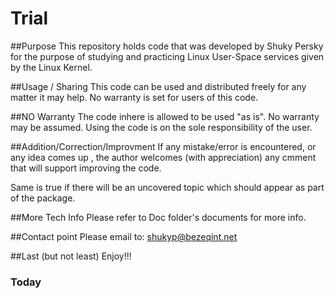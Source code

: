 # Trial

##Purpose
This repository holds code that was developed by Shuky Persky for the purpose of studying and practicing Linux User-Space services given by the Linux Kernel.

##Usage / Sharing
This code can be used and distributed freely for any matter it may help. No warranty is set for users of this code.

##NO Warranty
The code inhere is allowed to be used "as is". No warranty may be assumed. Using the code is on the sole responsibility of the user.

##Addition/Correction/Improvment
If any mistake/error is encountered, or any idea comes up , the author welcomes (with appreciation) any cmment that will support improving the code.

Same is true if there will be an uncovered topic which should appear as part of the package.

##More Tech Info
Please refer to Doc folder's documents for more info.

##Contact point
Please email to: shukyp@bezeqint.net

##Last (but not least)
Enjoy!!!

### Today
